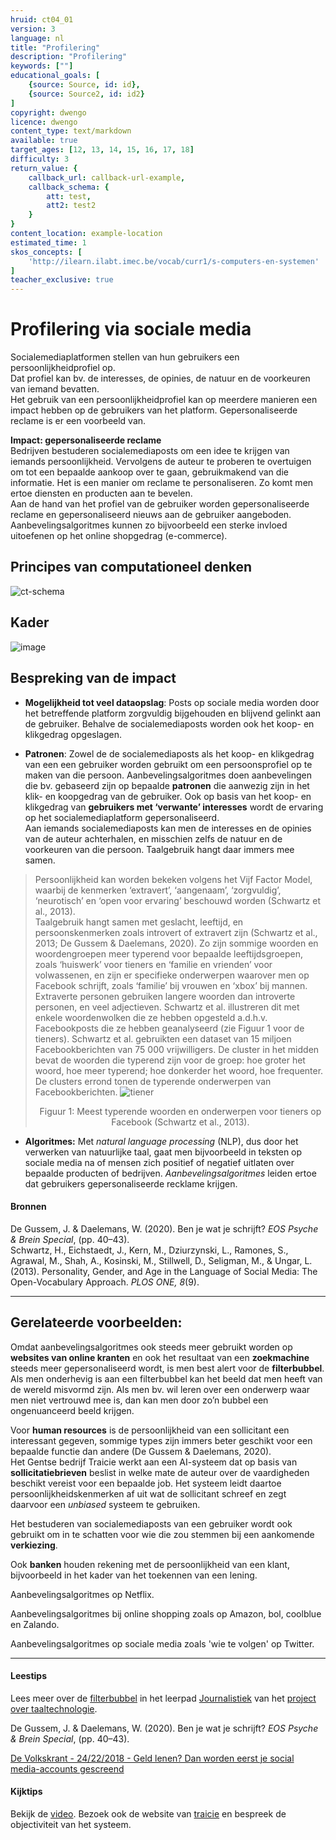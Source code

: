 ```yaml
---
hruid: ct04_01
version: 3
language: nl
title: "Profilering"
description: "Profilering"
keywords: [""]
educational_goals: [
    {source: Source, id: id}, 
    {source: Source2, id: id2}
]
copyright: dwengo
licence: dwengo
content_type: text/markdown
available: true
target_ages: [12, 13, 14, 15, 16, 17, 18]
difficulty: 3
return_value: {
    callback_url: callback-url-example,
    callback_schema: {
        att: test,
        att2: test2
    }
}
content_location: example-location
estimated_time: 1
skos_concepts: [
    'http://ilearn.ilabt.imec.be/vocab/curr1/s-computers-en-systemen'
]
teacher_exclusive: true
---
```

# Profilering via sociale media

Socialemediaplatformen stellen van hun gebruikers een persoonlijkheidprofiel op.<br>
Dat profiel kan bv. de interesses, de opinies, de natuur en de voorkeuren van iemand bevatten.<br>
Het gebruik van een persoonlijkheidprofiel kan op meerdere manieren een impact hebben op de gebruikers van het platform. Gepersonaliseerde reclame is er een voorbeeld van. 

**Impact: gepersonaliseerde reclame**<br>
Bedrijven bestuderen socialemediaposts om een idee te krijgen van iemands persoonlijkheid. Vervolgens de auteur te proberen te overtuigen om tot een bepaalde aankoop over te gaan, gebruikmakend van die informatie. Het is een manier om reclame te personaliseren. Zo komt men ertoe diensten en producten aan te bevelen. <br>
Aan de hand van het profiel van de gebruiker worden gepersonaliseerde reclame en gepersonaliseerd nieuws aan de gebruiker aangeboden. Aanbevelingsalgoritmes kunnen zo bijvoorbeeld een sterke invloed uitoefenen op het online shopgedrag (e-commerce).
 

## Principes van computationeel denken

![ct-schema](@learning-object/m_ct04_01/nl/3)

## Kader

![image](https://github.com/dwengovzw/learning_content/assets/48352335/0be9368c-c0ef-4d74-8e21-f2a60855b47b)


## Bespreking van de impact

- **Mogelijkheid tot veel dataopslag**: Posts op sociale media worden door het betreffende platform zorgvuldig bijgehouden en blijvend gelinkt aan de gebruiker. Behalve de socialemediaposts worden ook het koop- en klikgedrag opgeslagen.

 - **Patronen**: Zowel de de socialemediaposts als het koop- en klikgedrag van een een gebruiker worden gebruikt om een persoonsprofiel op te maken van die persoon. Aanbevelingsalgoritmes doen aanbevelingen die bv. gebaseerd zijn op bepaalde **patronen** die aanwezig zijn in het klik- en koopgedrag van de gebruiker. Ook op basis van het koop- en klikgedrag van **gebruikers met ‘verwante’ interesses** wordt de ervaring op het socialemediaplatform gepersonaliseerd.<br>
Aan iemands socialemediaposts kan men de interesses en de opinies van de auteur achterhalen, en misschien zelfs de natuur en de voorkeuren van die persoon. Taalgebruik hangt daar immers mee samen.<br>

> Persoonlijkheid kan worden bekeken volgens het Vijf Factor Model, waarbij de kenmerken ‘extravert’, ‘aangenaam’, ‘zorgvuldig’, ‘neurotisch’ en ‘open voor ervaring’ beschouwd worden (Schwartz et al., 2013).<br>Taalgebruik hangt samen met geslacht, leeftijd, en persoonskenmerken zoals introvert of extravert zijn (Schwartz et al., 2013; De Gussem & Daelemans, 2020). Zo zijn sommige woorden en woordengroepen meer typerend voor bepaalde leeftijdsgroepen, zoals ‘huiswerk’ voor tieners en ‘familie en vrienden’ voor volwassenen, en zijn er specifieke onderwerpen waarover men op Facebook schrijft, zoals ‘familie’ bij vrouwen en ‘xbox’ bij mannen. Extraverte personen gebruiken langere woorden dan introverte personen, en veel adjectieven.
Schwartz et al. illustreren dit met enkele woordenwolken die ze hebben opgesteld a.d.h.v. Facebookposts die ze hebben geanalyseerd (zie Figuur 1 voor de tieners). Schwartz et al. gebruikten een dataset van 15 miljoen Facebookberichten van 75 000 vrijwilligers. De cluster in het midden bevat de woorden die typerend zijn voor de groep: hoe groter het woord, hoe meer typerend; hoe donkerder het woord, hoe frequenter. De clusters errond tonen de typerende onderwerpen van Facebookberichten.
> ![tiener](https://github.com/dwengovzw/learning_content/assets/48352335/e25da6ad-0245-4ea4-ab2c-04e33040dfce)<br>
> <center>Figuur 1: Meest typerende woorden en onderwerpen voor tieners op Facebook (Schwartz et al., 2013).</center>


 - **Algoritmes:** Met *natural language processing* (NLP), dus door het verwerken van natuurlijke taal, gaat men bijvoorbeeld in teksten op sociale media na of mensen zich positief of negatief uitlaten over bepaalde producten of bedrijven. *Aanbevelingsalgoritmes* leiden ertoe dat gebruikers gepersonaliseerde recklame krijgen. 



#### Bronnen
De Gussem, J. & Daelemans, W. (2020). Ben je wat je schrijft? *EOS Psyche & Brein Special*, (pp. 40–43).<br>
Schwartz, H., Eichstaedt, J., Kern, M., Dziurzynski, L., Ramones, S., Agrawal, M., Shah, A., Kosinski, M., Stillwell, D., Seligman, M., & Ungar, L. (2013). Personality, Gender,
and Age in the Language of Social Media: The Open-Vocabulary Approach. *PLOS ONE, 8*(9).






-------------------------------
## Gerelateerde voorbeelden: 

Omdat aanbevelingsalgoritmes ook steeds meer gebruikt worden op **websites van online kranten** en ook het resultaat van een **zoekmachine** steeds meer gepersonaliseerd wordt, is men best alert voor de **filterbubbel**. Als men onderhevig is aan een filterbubbel kan het beeld dat men heeft van de wereld misvormd zijn. Als men bv. wil leren over een onderwerp waar men niet vertrouwd mee is, dan kan men door zo’n bubbel een ongenuanceerd beeld krijgen.

Voor **human resources** is de persoonlijkheid van een sollicitant een interessant gegeven, sommige types zijn immers beter geschikt voor een bepaalde functie dan andere (De Gussem & Daelemans, 2020).<br>
Het Gentse bedrijf Traicie werkt aan een AI-systeem dat op basis van **sollicitatiebrieven** beslist in welke mate de auteur over de vaardigheden beschikt vereist voor een bepaalde job. Het systeem leidt daartoe persoonlijkheidskenmerken af uit wat de sollicitant schreef en zegt daarvoor een *unbiased* systeem te gebruiken.

Het bestuderen van socialemediaposts van een gebruiker wordt ook gebruikt om in te schatten voor wie die zou stemmen bij een aankomende **verkiezing**. 

Ook **banken** houden rekening met de persoonlijkheid van een klant, bijvoorbeeld in het kader van het toekennen van een lening.

Aanbevelingsalgoritmes op Netflix. 

Aanbevelingsalgoritmes bij online shopping zoals op Amazon, bol, coolblue en Zalando.  

Aanbevelingsalgoritmes op sociale media zoals 'wie te volgen' op Twitter.

-------------------------------
#### Leestips 

Lees meer over de [filterbubbel](https://dwengo.org/backend/api/learningObject/getWrapped?hruid=cb_6002&version=3&language=nl) in het leerpad [Journalistiek](https://dwengo.org/learning-path.html?hruid=cb6&language=nl&te=true&source_page=%2Fchatbot%2F&source_title=%20Chatbot#cb_6000;nl;3) van het [project over taaltechnologie](https://dwengo.org/chatbot/).  

De Gussem, J. & Daelemans, W. (2020). Ben je wat je schrijft? *EOS Psyche & Brein Special*, (pp. 40–43).

[De Volkskrant - 24/22/2018 - Geld lenen? Dan worden eerst je social media-accounts gescreend](https://www.volkskrant.nl/nieuws-achtergrond/geld-lenen-dan-worden-eerst-je-social-media-accounts-gescreend~b53b4a36/)

#### Kijktips 

Bekijk de [video](https://trends.knack.be/kanaal-z/z-nieuws/taalgebruik-op-cv-onthult-persoonlijkheid/).
Bezoek ook de website van [traicie](https://traicie.com/) en bespreek de objectiviteit van het systeem.

